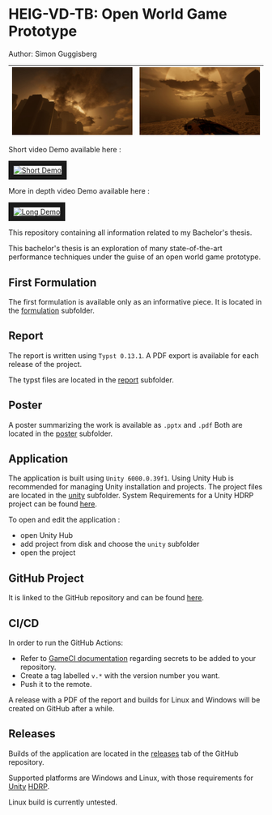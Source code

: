 # HEIG-VD-TB: Open World Game Prototype

Author: Simon Guggisberg

| ![](.images/bg1.jpg) | ![](.images/bg2.jpg) |
|-|-|

Short video Demo available here :

<a href="https://youtu.be/Zo63hHl0_L8" target="_blank">
 <img src="http://img.youtube.com/vi/Zo63hHl0_L8/mqdefault.jpg" alt="Short Demo" width="240" height="180" border="10" />
</a>

More in depth video Demo available here :

<a href="https://youtu.be/7No1_zVjESk" target="_blank">
 <img src="http://img.youtube.com/vi/7No1_zVjESk/mqdefault.jpg" alt="Long Demo" width="240" height="180" border="10" />
</a>

This repository containing all information related to my Bachelor's thesis.

This bachelor's thesis is an exploration of many state-of-the-art performance techniques under the guise of an open world game prototype.

## First Formulation

The first formulation is available only as an informative piece.
It is located in the [formulation](/formulation/TB_first_formulation_OWP.typ) subfolder.

## Report

The report is written using `Typst 0.13.1`.
A PDF export is available for each release of the project.

The typst files are located in the [report](/report/main.typ) subfolder.

## Poster

A poster summarizing the work is available as `.pptx` and `.pdf`
Both are located in the [poster](/poster/TB_SG_affiche.pdf) subfolder.

## Application

The application is built using `Unity 6000.0.39f1`.
Using Unity Hub is recommended for managing Unity installation and projects.
The project files are located in the [unity](/unity/) subfolder.
System Requirements for a Unity HDRP project can be found [here](https://docs.unity3d.com/Manual/system-requirements.html#editor).

To open and edit the application :
- open Unity Hub
- add project from disk and choose the `unity` subfolder
- open the project

## GitHub Project

It is linked to the GitHub repository and can be found [here](https://github.com/users/GuggisbergSimon/projects/2).

## CI/CD

In order to run the GitHub Actions:
- Refer to [GameCI documentation](https://game.ci/docs/github/activation) regarding secrets to be added to your repository.
- Create a tag labelled `v.*` with the version number you want.
- Push it to the remote.

A release with a PDF of the report and builds for Linux and Windows will be created on GitHub after a while.

## Releases

Builds of the application are located in the [releases](https://github.com/GuggisbergSimon/HEIG-VD-TB/releases/latest) tab of the GitHub repository.

Supported platforms are Windows and Linux, with those requirements for [Unity](https://docs.unity3d.com/Manual/system-requirements.html#desktop) [HDRP](https://docs.unity3d.com/Packages/com.unity.render-pipelines.high-definition@17.3/manual/System-Requirements.html).

Linux build is currently untested.
